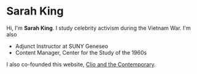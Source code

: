 # Sarah King

Hi, I'm **Sarah King**. I study celebrity activism during the Vietnam War. I'm also

- Adjunct Instructor at SUNY Geneseo
- Content Manager, Center for the Study of the 1960s

I also co-founded this website, [Clio and the Contemporary](https://clioandthecontemporary.com/).

